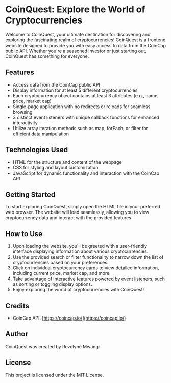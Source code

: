 # CoinQuest: Explore the World of Cryptocurrencies

Welcome to CoinQuest, your ultimate destination for discovering and exploring the fascinating realm of cryptocurrencies! CoinQuest is a frontend website designed to provide you with easy access to data from the CoinCap public API. Whether you're a seasoned investor or just starting out, CoinQuest has something for everyone.

## Features

- Access data from the CoinCap public API
- Display information for at least 5 different cryptocurrencies
- Each cryptocurrency object contains at least 3 attributes (e.g., name, price, market cap)
- Single-page application with no redirects or reloads for seamless browsing
- 3 distinct event listeners with unique callback functions for enhanced interactivity
- Utilize array iteration methods such as map, forEach, or filter for efficient data manipulation

## Technologies Used

- HTML for the structure and content of the webpage
- CSS for styling and layout customization
- JavaScript for dynamic functionality and interaction with the CoinCap API

## Getting Started

To start exploring CoinQuest, simply open the HTML file in your preferred web browser. The website will load seamlessly, allowing you to view cryptocurrency data and interact with the provided features.

## How to Use

1. Upon loading the website, you'll be greeted with a user-friendly interface displaying information about various cryptocurrencies.
2. Use the provided search or filter functionality to narrow down the list of cryptocurrencies based on your preferences.
3. Click on individual cryptocurrency cards to view detailed information, including current price, market cap, and more.
4. Take advantage of interactive features powered by event listeners, such as sorting or toggling display options.
5. Enjoy exploring the world of cryptocurrencies with CoinQuest!

## Credits

- CoinCap API: [https://coincap.io/](https://coincap.io/)

## Author

CoinQuest was created by Revolyne Mwangi

## License

This project is licensed under the MIT License.